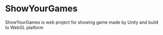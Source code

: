 # ShowYourGames
ShowYourGames is web project for showing game made by Unity and build to WebGL platform 
